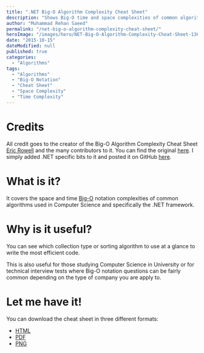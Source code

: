 ```yaml
---
title: ".NET Big-O Algorithm Complexity Cheat Sheet"
description: "Shows Big-O time and space complexities of common algorithms used in Computer Science and the.NET Framework to write the most efficient code."
author: "Muhammad Rehan Saeed"
permalink: "/net-big-o-algorithm-complexity-cheat-sheet/"
heroImage: "/images/hero/NET-Big-O-Algorithm-Complexity-Cheat-Sheet-1366x768.jpg"
date: "2015-10-15"
dateModified: null
published: true
categories:
  - "Algorithms"
tags:
  - "Algorithms"
  - "Big-O Notation"
  - "Cheat Sheet"
  - "Space Complexity"
  - "Time Complexity"
---
```


# Credits

All credit goes to the creator of the Big-O Algorithm Complexity Cheat Sheet [Eric Rowell](https://twitter.com/ericdrowell) and the many contributors to it. You can find the original [here](http://bigocheatsheet.com/). I simply added .NET specific bits to it and posted it on GitHub [here](https://github.com/RehanSaeed/.NET-Big-O-Algorithm-Complexity-Cheat-Sheet).

# What is it?

It covers the space and time [Big-O](https://en.wikipedia.org/wiki/Big_O_notation) notation complexities of common algorithms used in Computer Science and specifically the .NET framework.

# Why is it useful?

You can see which collection type or sorting algorithm to use at a glance to write the most efficient code.

This is also useful for those studying Computer Science in University or for technical interview tests where Big-O notation questions can be fairly common depending on the type of company you are apply to.

# Let me have it!

You can download the cheat sheet in three different formats:

- [HTML](https://rawgit.com/RehanSaeed/.NET-Big-O-Algorithm-Complexity-Cheat-Sheet/master/Cheat%20Sheet.html)
- [PDF](https://github.com/RehanSaeed/.NET-Big-O-Algorithm-Complexity-Cheat-Sheet/blob/master/Cheat%20Sheet.pdf)
- [PNG](https://github.com/RehanSaeed/.NET-Big-O-Algorithm-Complexity-Cheat-Sheet/blob/master/Cheat%20Sheet.png)
